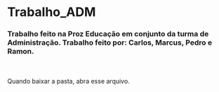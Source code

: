 # Trabalho_ADM

<html>
  <body>
    <h3>Trabalho feito na Proz Educação em conjunto da turma de Administração.
Trabalho feito por: Carlos, Marcus, Pedro e Ramon.</h3>
    <br><br>
    Quando baixar a pasta, abra esse arquivo.
<a href="Inicio-Menu/index.html"> </a>
  </body>
</html>
